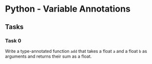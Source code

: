# Python - Variable Annotations

## Tasks

### Task 0
Write a type-annotated function `add` that takes a float `a` and a float `b` as arguments and returns their sum as a float.

